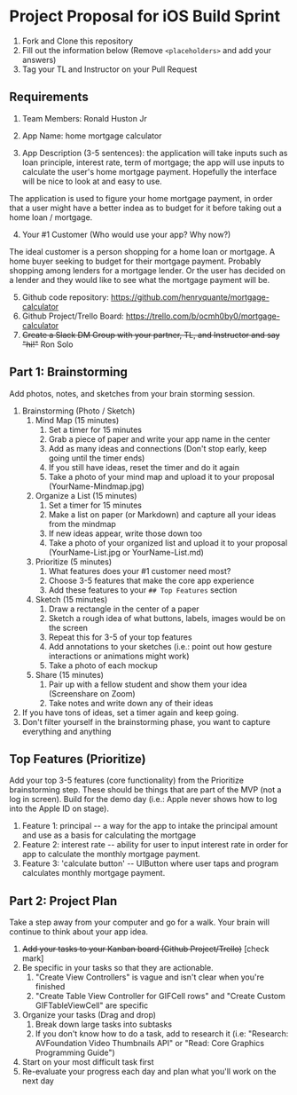 # Project Proposal for iOS Build Sprint

1. Fork and Clone this repository
2. Fill out the information below (Remove `<placeholders>` and add your answers)
3. Tag your TL and Instructor on your Pull Request

## Requirements

1. Team Members: Ronald Huston Jr

2. App Name: home mortgage calculator

3. App Description (3-5 sentences):  the application will take inputs such as loan principle, interest rate, term of mortgage; the app will use inputs to calculate the user's home mortgage payment. Hopefully the interface will be nice to look at and easy to use. 

The application is used to figure your home mortgage payment, in order that a user might have a better indea as to budget for it before taking out a home loan / mortgage.
    
4. Your #1 Customer (Who would use your app? Why now?)
 
 The ideal customer is a person shopping for a home loan or mortgage. A home buyer seeking to budget for their mortgage payment. Probably shopping among lenders for a mortgage lender. Or the user has decided on a lender and they would like to see what the mortgage payment will be.
    
5. Github code repository: https://github.com/henryquante/mortgage-calculator
6. Github Project/Trello Board:  https://trello.com/b/ocmh0by0/mortgage-calculator
7. ~~Create a Slack DM Group with your partner, TL, and Instructor and say "hi!"~~  Ron Solo

## Part 1: Brainstorming

Add photos, notes, and sketches from your brain storming session. 

1. Brainstorming (Photo / Sketch)
    1. Mind Map (15 minutes)
        1. Set a timer for 15 minutes
        2. Grab a piece of paper and write your app name in the center
        3. Add as many ideas and connections (Don't stop early, keep going until the timer ends)
        4. If you still have ideas, reset the timer and do it again
        5. Take a photo of your mind map and upload it to your proposal (YourName-Mindmap.jpg)
    2. Organize a List (15 minutes)
        1. Set a timer for 15 minutes
        2. Make a list on paper (or Markdown) and capture all your ideas from the mindmap
        3. If new ideas appear, write those down too
        4. Take a photo of your organized list and upload it to your proposal (YourName-List.jpg or YourName-List.md)
    3. Prioritize (5 minutes)
        1. What features does your #1 customer need most?
        2. Choose 3-5 features that make the core app experience
        3. Add these features to your `## Top Features` section
    4. Sketch (15 minutes)
        1. Draw a rectangle in the center of a paper
        2. Sketch a rough idea of what buttons, labels, images would be on the screen
        3. Repeat this for 3-5 of your top features
        4. Add annotations to your sketches (i.e.: point out how gesture interactions or animations might work)
        5. Take a photo of each mockup
    5. Share (15 minutes)
        1. Pair up with a fellow student and show them your idea (Screenshare on Zoom)
        2. Take notes and write down any of their ideas
2. If you have tons of ideas, set a timer again and keep going.
3. Don't filter yourself in the brainstorming phase, you want to capture everything and anything

## Top Features (Prioritize)

Add your top 3-5 features (core functionality) from the Prioritize brainstorming step. These should be things that are part of the MVP (not a log in screen). Build for the demo day (i.e.: Apple never shows how to log into the Apple ID on stage).

1. Feature 1:  principal -- a way for the app to intake the principal amount and use as a basis for calculating the mortgage
2. Feature 2:  interest rate -- ability for user to input interest rate in order for app to calculate the monthly mortgage payment.
3. Feature 3:  'calculate button' -- UIButton where user taps and program calculates monthly mortgage payment.

## Part 2: Project Plan

Take a step away from your computer and go for a walk. Your brain will continue to think about your app idea.

1. ~~Add your tasks to your Kanban board (Github Project/Trello)~~   [check mark]
2. Be specific in your tasks so that they are actionable.
    1. "Create View Controllers" is vague and isn't clear when you're finished
    2. "Create Table View Controller for GIFCell rows" and "Create Custom GIFTableViewCell" are specific
3. Organize your tasks (Drag and drop)
    1. Break down large tasks into subtasks
    2. If you don't know how to do a task, add to research it (i.e: "Research: AVFoundation Video Thumbnails API" or "Read: Core Graphics Programming Guide")
4. Start on your most difficult task first
5. Re-evaluate your progress each day and plan what you'll work on the next day

